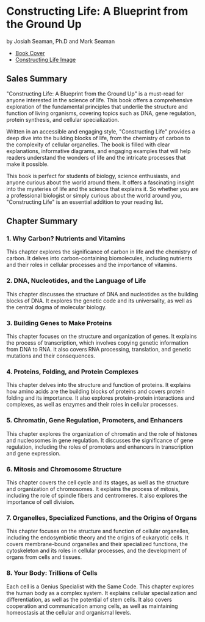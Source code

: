 # Constructing Life: A Blueprint from the Ground Up

by Josiah Seaman, Ph.D and Mark Seaman


* [Book Cover](Cover.md)
* [Constructing Life Image](https://seamansguide.com/static/images/Shrinking-World-Pubs/Genetics/ConstructingLife.png)


## Sales Summary

"Constructing Life: A Blueprint from the Ground Up" is a must-read for anyone interested in the
science of life. This book offers a comprehensive exploration of the fundamental principles that
underlie the structure and function of living organisms, covering topics such as DNA, gene
regulation, protein synthesis, and cellular specialization. 

Written in an accessible and engaging style, "Constructing Life" provides a deep dive into the
building blocks of life, from the chemistry of carbon to the complexity of cellular organelles. The
book is filled with clear explanations, informative diagrams, and engaging examples that will help
readers understand the wonders of life and the intricate processes that make it possible.

This book is perfect for students of biology, science enthusiasts, and anyone curious about the
world around them. It offers a fascinating insight into the mysteries of life and the science that
explains it. So whether you are a professional biologist or simply curious about the world around
you, "Constructing Life" is an essential addition to your reading list.


## Chapter Summary

### 1. Why Carbon? Nutrients and Vitamins 

This chapter explores the significance of carbon in life and the chemistry of carbon. It delves into
carbon-containing biomolecules, including nutrients and their roles in cellular processes and the
importance of vitamins.

### 2. DNA, Nucleotides, and the Language of Life 

This chapter discusses the structure of DNA and nucleotides as the building blocks of DNA. It
explores the genetic code and its universality, as well as the central dogma of molecular biology.

### 3. Building Genes to Make Proteins 

This chapter focuses on the structure and organization of genes. It explains the process of
transcription, which involves copying genetic information from DNA to RNA. It also covers RNA
processing, translation, and genetic mutations and their consequences.

### 4. Proteins, Folding, and Protein Complexes 

This chapter delves into the structure and function of proteins. It explains how amino acids are the
building blocks of proteins and covers protein folding and its importance. It also explores
protein-protein interactions and complexes, as well as enzymes and their roles in cellular
processes.

### 5. Chromatin, Gene Regulation, Promoters, and Enhancers 

This chapter explores the organization of chromatin and the role of histones and nucleosomes in gene
regulation. It discusses the significance of gene regulation, including the roles of promoters and
enhancers in transcription and gene expression.

### 6. Mitosis and Chromosome Structure 

This chapter covers the cell cycle and its stages, as well as the structure and organization of
chromosomes. It explains the process of mitosis, including the role of spindle fibers and
centromeres. It also explores the importance of cell division.

### 7. Organelles, Specialized Functions, and the Origins of Organs 

This chapter focuses on the structure and function of cellular organelles, including the
endosymbiotic theory and the origins of eukaryotic cells. It covers membrane-bound organelles and
their specialized functions, the cytoskeleton and its roles in cellular processes, and the
development of organs from cells and tissues.

### 8. Your Body: Trillions of Cells 

Each cell is a Genius Specialist with the Same Code. This chapter explores the human body as a
complex system. It explains cellular specialization and differentiation, as well as the potential
of stem cells. It also covers cooperation and communication among cells, as well as maintaining
homeostasis at the cellular and organismal levels.

